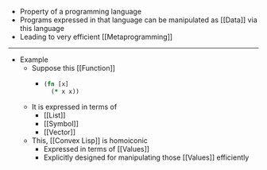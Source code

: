 - Property of a programming language
- Programs expressed in that language can be manipulated as [[Data]] via this language
- Leading to very efficient [[Metaprogramming]]
- ---
- Example
	- Suppose this [[Function]]
		- ``` clojure
		  (fn [x]
		    (* x x))
		  ```
	- It is expressed in terms of
		- [[List]]
		- [[Symbol]]
		- [[Vector]]
	- This, [[Convex Lisp]] is homoiconic
		- Expressed in terms of [[Values]]
		- Explicitly designed for manipulating those [[Values]] efficiently
